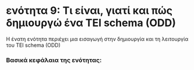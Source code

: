 <h1><h1>ενότητα 9: Τι είναι, γιατί και πώς δημιουργώ ένα TEI schema (ODD)</h1>

Η ένατη ενότητα περιέχει μια εισαγωγή στην δημιουργία και τη λειτουργία του TEI schema (ODD) </lb>

 <h3>Βασικά κεφάλαια της ενότητας:</h3>
<ul>
